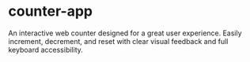 # counter-app
An interactive web counter designed for a great user experience. Easily increment, decrement, and reset with clear visual feedback and full keyboard accessibility.
